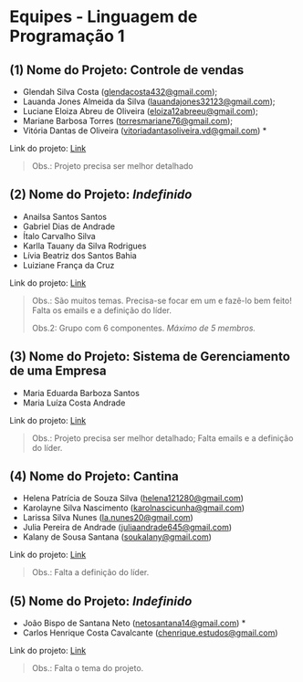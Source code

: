 # Equipes - Linguagem de Programação 1

## (1) Nome do Projeto: Controle de vendas

- Glendah Silva Costa (glendacosta432@gmail.com);
- Lauanda Jones Almeida da Silva (lauandajones32123@gmail.com);
- Luciane Eloiza Abreu de Oliveira (eloiza12abreeu@gmail.com);
- Mariane Barbosa Torres (torresmariane76@gmail.com);
- Vitória Dantas de Oliveira (vitoriadantasoliveira.vd@gmail.com) \*

Link do projeto: [Link]()

> Obs.: Projeto precisa ser melhor detalhado

## (2) Nome do Projeto: *Indefinido*

- Anailsa Santos Santos
- Gabriel Dias de Andrade
- Ítalo Carvalho Silva
- Karlla Tauany da Silva Rodrigues
- Lívia Beatriz dos Santos Bahia
- Luiziane França da Cruz

Link do projeto: [Link]()

> Obs.: São muitos temas. Precisa-se focar em um e fazê-lo bem feito! Falta os emails e a definição do líder. 
>
> Obs.2: Grupo com 6 componentes. *Máximo de 5 membros.*

## (3) Nome do Projeto: Sistema de Gerenciamento de uma Empresa

- Maria Eduarda Barboza Santos
- Maria Luíza Costa Andrade

Link do projeto: [Link]()

> Obs.: Projeto precisa ser melhor detalhado; Falta emails e a definição do líder.

## (4) Nome do Projeto: Cantina

- Helena Patrícia de Souza Silva (helena121280@gmail.com)
- Karolayne Silva Nascimento (karolnascicunha@gmail.com)
- Larissa Silva Nunes (la.nunes20@gmail.com)
- Julia Pereira de Andrade (juliaandrade645@gmail.com)
- Kalany de Sousa Santana ([soukalany@gmail.com](mailto:soukalany@gmail.com))

Link do projeto: [Link]()

> Obs.: Falta a definição do líder.

## (5) Nome do Projeto: *Indefinido*

- João Bispo de Santana Neto ([netosantana14@gmail.com](mailto:netosantana14@gmail.com)) *
- Carlos Henrique Costa Cavalcante ([chenrique.estudos@gmail.com](mailto:chenrique.estudos@gmail.com))

Link do projeto: [Link]()

> Obs.: Falta o tema do projeto.


